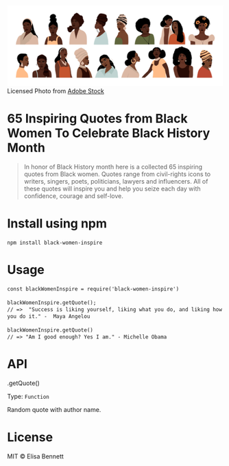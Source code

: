 ![image](portraits-of-women.jpeg)
Licensed Photo from [Adobe Stock](https://stock.adobe.com/)

# 65 Inspiring Quotes from Black Women To Celebrate Black History Month

> In honor of Black History month here is a collected 65 inspiring quotes from Black women. Quotes range from civil-rights icons to writers, singers, poets, politicians, lawyers and influencers. All of these quotes will inspire you and help you seize each day with confidence, courage and self-love.

# Install using npm

```
npm install black-women-inspire
```

# Usage

```
const blackWomenInspire = require('black-women-inspire')

blackWomenInspire.getQuote();
// =>  "Success is liking yourself, liking what you do, and liking how you do it." -  Maya Angelou

blackWomenInspire.getQuote()
// => "Am I good enough? Yes I am." - Michelle Obama
```

# API

.getQuote()

Type: `Function`

Random quote with author name.

# License

MIT © Elisa Bennett

